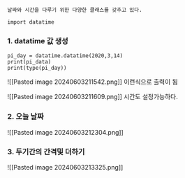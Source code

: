 
```
날짜와 시간을 다루기 위한 다양한 클래스를 갖추고 있다.
```

```
import datatime
```

### 1. datatime 값 생성

```
pi_day = datatime.datatime(2020,3,14)
print(pi_data)
print(type(pi_day))
```
![[Pasted image 20240603211542.png]]
이런식으로 출력이 됨



![[Pasted image 20240603211609.png]]
시간도 설정가능하다.



### 2. 오늘 날짜 

![[Pasted image 20240603212304.png]]

### 3. 두기간의 간격및 더하기
![[Pasted image 20240603213325.png]]

